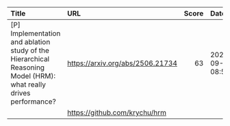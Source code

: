 | Title                                                                                                            | URL                              |   Score | Date                |
|:-----------------------------------------------------------------------------------------------------------------|:---------------------------------|--------:|:--------------------|
| [P] Implementation and ablation study of the Hierarchical Reasoning Model (HRM): what really drives performance? | https://arxiv.org/abs/2506.21734 |      63 | 2025-09-09 08:59:47 |
|                                                                                                                  | https://github.com/krychu/hrm    |         |                     |
